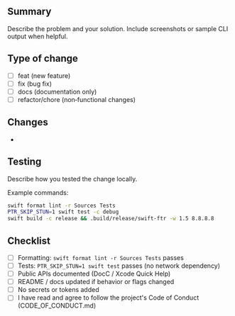 ## Summary

Describe the problem and your solution. Include screenshots or sample CLI output when helpful.

## Type of change
- [ ] feat (new feature)
- [ ] fix (bug fix)
- [ ] docs (documentation only)
- [ ] refactor/chore (non‑functional changes)

## Changes
- 

## Testing
Describe how you tested the change locally.

Example commands:
```bash
swift format lint -r Sources Tests
PTR_SKIP_STUN=1 swift test -c debug
swift build -c release && .build/release/swift-ftr -w 1.5 8.8.8.8
```

## Checklist
- [ ] Formatting: `swift format lint -r Sources Tests` passes
- [ ] Tests: `PTR_SKIP_STUN=1 swift test` passes (no network dependency)
- [ ] Public APIs documented (DocC / Xcode Quick Help)
- [ ] README / docs updated if behavior or flags changed
- [ ] No secrets or tokens added
- [ ] I have read and agree to follow the project's Code of Conduct (CODE_OF_CONDUCT.md)
